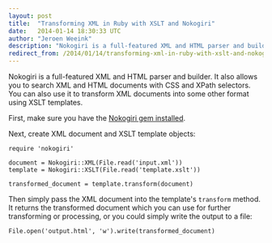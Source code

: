 ```yaml
---
layout: post
title:  "Transforming XML in Ruby with XSLT and Nokogiri"
date:   2014-01-14 18:30:33 UTC
author: "Jeroen Weeink"
description: "Nokogiri is a full-featured XML and HTML parser and builder. Here's how to transform XML using an XSLT template with a small snippet of code."
redirect_from: /2014/01/14/transforming-xml-in-ruby-with-xslt-and-nokogiri.html
---
```

Nokogiri is a full-featured XML and HTML parser and builder. It also allows you to search XML and HTML documents with CSS and XPath selectors. You can also use it to transform XML documents into some other format using XSLT templates.

First, make sure you have the [Nokogiri gem installed](http://nokogiri.org/tutorials/installing_nokogiri.html).

Next, create XML document and XSLT template objects:

    require 'nokogiri'

    document = Nokogiri::XML(File.read('input.xml'))
    template = Nokogiri::XSLT(File.read('template.xslt'))

    transformed_document = template.transform(document)

Then simply pass the XML document into the template's `transform` method. It returns the transformed document which you can use for further transforming or processing, or you could simply write the output to a file:


    File.open('output.html', 'w').write(transformed_document)
